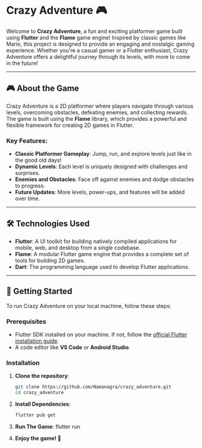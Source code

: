 # Crazy Adventure 🎮

Welcome to **Crazy Adventure**, a fun and exciting platformer game built using **Flutter** and the **Flame** game engine! Inspired by classic games like Mario, this project is designed to provide an engaging and nostalgic gaming experience. Whether you're a casual gamer or a Flutter enthusiast, Crazy Adventure offers a delightful journey through its levels, with more to come in the future!

---

## 🎮 About the Game

Crazy Adventure is a 2D platformer where players navigate through various levels, overcoming obstacles, defeating enemies, and collecting rewards. The game is built using the **Flame** library, which provides a powerful and flexible framework for creating 2D games in Flutter.

### Key Features:
- **Classic Platformer Gameplay**: Jump, run, and explore levels just like in the good old days!
- **Dynamic Levels**: Each level is uniquely designed with challenges and surprises.
- **Enemies and Obstacles**: Face off against enemies and dodge obstacles to progress.
- **Future Updates**: More levels, power-ups, and features will be added over time.

---

## 🛠️ Technologies Used

- **Flutter**: A UI toolkit for building natively compiled applications for mobile, web, and desktop from a single codebase.
- **Flame**: A modular Flutter game engine that provides a complete set of tools for building 2D games.
- **Dart**: The programming language used to develop Flutter applications.

---

## 🚀 Getting Started

To run Crazy Adventure on your local machine, follow these steps:

### Prerequisites
- Flutter SDK installed on your machine. If not, follow the [official Flutter installation guide](https://flutter.dev/docs/get-started/install).
- A code editor like **VS Code** or **Android Studio**.

### Installation
1. **Clone the repository**:
   ```bash
   git clone https://github.com/Namanagra/crazy_adventure.git
   cd crazy_adventure

2. **Install Dependencies**:
   ```bash
   flutter pub get

4. **Run The Game**:
   flutter run

5. **Enjoy the game! 🎉**




